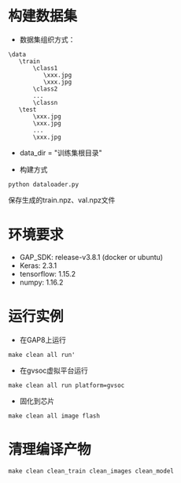 # 构建数据集

- 数据集组织方式：

```
\data
   \train
       \class1
          \xxx.jpg
          \xxx.jpg
       \class2
       ...
       \classn
   \test
       \xxx.jpg
       \xxx.jpg
       ...
       \xxx.jpg
```

- data_dir = "训练集根目录"

- 构建方式

```
python dataloader.py
```

保存生成的train.npz、val.npz文件


# 环境要求

- GAP_SDK: release-v3.8.1  (docker or ubuntu)
- Keras: 2.3.1
- tensorflow: 1.15.2
- numpy: 1.16.2


# 运行实例

- 在GAP8上运行

```
make clean all run'
```

- 在gvsoc虚拟平台运行

```
make clean all run platform=gvsoc
```

- 固化到芯片

```
make clean all image flash
```

# 清理编译产物

```
make clean clean_train clean_images clean_model
```